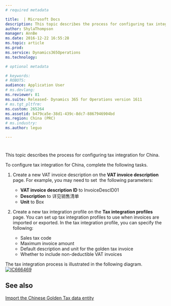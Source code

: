 ```yaml
---
# required metadata

title:  | Microsoft Docs
description: This topic describes the process for configuring tax integration for China.
author: ShylaThompson
manager: AnnBe
ms.date: 2016-12-22 16:55:28
ms.topic: article
ms.prod: 
ms.service: Dynamics365Operations
ms.technology: 

# optional metadata

# keywords: 
# ROBOTS: 
audience: Application User
# ms.devlang: 
ms.reviewer: 81
ms.suite: Released- Dynamics 365 for Operations version 1611
# ms.tgt_pltfrm: 
ms.custom: 265264
ms.assetid: b479ca5e-38d1-439c-8dc7-8867946904bd
ms.region: China (PRC)
# ms.industry: 
ms.author: leguo

---
```


# 

This topic describes the process for configuring tax integration for China.

To configure tax integration for China, complete the following tasks.

1.  Create a new VAT invoice description on the **VAT invoice description** page. For example, you may need to set  the following parameters:
    -   **VAT invoice description ID** to InvoiceDescID01
    -   **Description** to 详见销售清单
    -   **Unit** to Box

2.  Create a new tax integration profile on the **Tax integration profiles** page. You can set up tax integration profiles to use when invoices are imported or exported. In the tax integration profile, you can specify the following:
    -   Sales tax code
    -   Maximum invoice amount
    -   Default description and unit for the golden tax invoice
    -   Whether to include non-deductible VAT invoices

The tax integration process is illustrated in the following diagram. [![IC666469](./media/ic666469.gif)](./media/ic666469.gif)

See also
--------

[Import the Chinese Golden Tax data entity](https://docs.microsoft.com/en-us/dynamics365/operations/financials/localizations/asia-pacific/import-the-chinese-golden-tax-data-entity)

